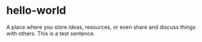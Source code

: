 # hello-world
A place where you store ideas, resources, or even share and discuss things with others.
This is a test sentence.
